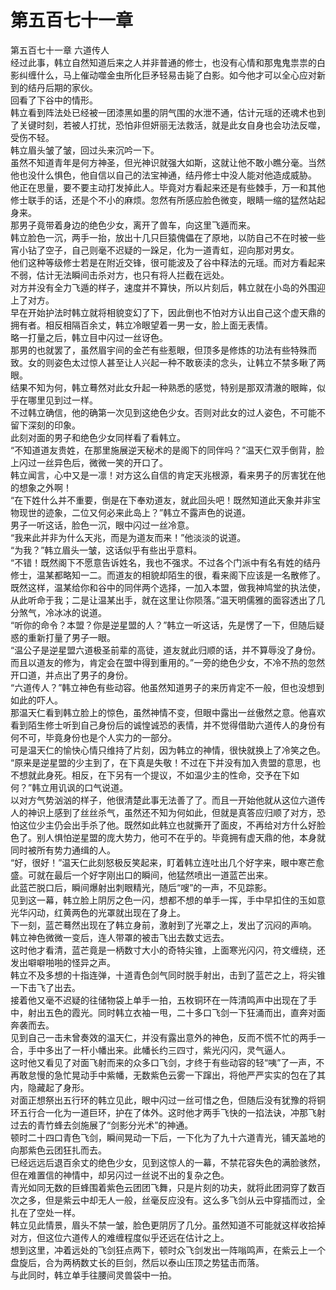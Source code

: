 # 第五百七十一章

第五百七十一章 六道传人\
经过此事，韩立自然知道后来之人并非普通的修士，也没有心情和那鬼鬼祟祟的白影纠缠什么，马上催动噬金虫所化巨矛轻易击毙了白影。如今他才可以全心应对新到的结丹后期的家伙。\
回看了下谷中的情形。\
韩立看到阵法处已经被一团漆黑如墨的阴气围的水泄不通，估计元瑶的还魂术也到了关键时刻，若被人打扰，恐怕非但妍丽无法救活，就是此女自身也会功法反噬，受伤不轻。\
韩立眉头皱了皱，回过头来沉吟一下。\
虽然不知道青年是何方神圣，但光神识就强大如斯，这就让他不敢小瞧分毫。当然他也没什么惧色，他自信以自己的法宝神通，结丹修士中没人能对他造成威胁。\
他正在思量，要不要主动打发掉此人。毕竟对方看起来还是有些棘手，万一和其他修士联手的话，还是个不小的麻烦。忽然有所感应脸色微变，眼睛一缩的猛然站起身来。\
那男子竟带着身边的绝色少女，离开了兽车，向这里飞遁而来。\
韩立脸色一沉，两手一抬，放出十几只巨猿傀儡在了原地，以防自己不在时被一些宵小钻了空子，自己则毫不迟疑的一跺足，化为一道青虹，迎向那对男女。\
他们这种等级修士若是在附近交锋，很可能波及了谷中释法的元瑶。而对方看起来不弱，估计无法瞬间击杀对方，也只有将人拦截在远处。\
对方并没有全力飞遁的样子，速度并不算快，所以片刻后，韩立就在小岛的外围迎上了对方。\
早在开始护法时韩立就将相貌变幻了下，因此倒也不怕对方认出自己这个虚天鼎的拥有者。相反相隔百余丈，韩立冷眼望着一男一女，脸上面无表情。\
略一打量之后，韩立目中闪过一丝讶色。\
那男的也就罢了，虽然眉宇间的金芒有些惹眼，但顶多是修炼的功法有些特殊而致。女的则姿色太过惊人甚至让人兴起一种不敢亵渎的念头，让韩立不禁多瞅了两眼。\
结果不知为何，韩立蓦然对此女升起一种熟悉的感觉，特别是那双清澈的眼眸，似乎在哪里见到过一样。\
不过韩立确信，他的确第一次见到这绝色少女。否则对此女的过人姿色，不可能不留下深刻的印象。\
此刻对面的男子和绝色少女同样看了看韩立。\
“不知道道友贵姓，在那里施展逆天秘术的是阁下的同伴吗？”温天仁双手倒背，脸上闪过一丝异色后，微微一笑的开口了。\
韩立闻言，心中又是一凛！对方这么自信的肯定天兆根源，看来男子的厉害犹在他的想象之外啊！\
“在下姓什么并不重要，倒是在下奉劝道友，就此回头吧！既然知道此天象并非宝物现世的迹象，二位又何必来此岛上？”韩立不露声色的说道。\
男子一听这话，脸色一沉，眼中闪过一丝冷意。\
“我来此并非为什么天兆，而是为道友而来！”他淡淡的说道。\
“为我？”韩立眉头一皱，这话似乎有些出乎意料。\
“不错！既然阁下不愿意告诉姓名，我也不强求。不过各个门派中有名有姓的结丹修士，温某都略知一二。而道友的相貌却陌生的很，看来阁下应该是一名散修了。既然这样，温某给你和谷中的同伴两个选择，一加入本盟，做我神鸠堂的执法使，从此听命于我；二是让温某出手，就在这里让你陨落。”温天明儒雅的面容透出了几分煞气，冷冰冰的说道。\
“听你的命令？本盟？你是逆星盟的人？”韩立一听这话，先是愣了一下，但随后疑惑的重新打量了男子一眼。\
“温公子是逆星盟六道极圣前辈的高徒，道友就此归顺的话，并不算辱没了身份。而且以道友的修为，肯定会在盟中得到重用的。”一旁的绝色少女，不冷不热的忽然开口道，并点出了男子的身份。\
“六道传人？”韩立神色有些动容。他虽然知道男子的来历肯定不一般，但也没想到如此的吓人。\
那温天仁看到韩立脸上的惊色，虽然神情不变，但眼中露出一丝傲然之意。他喜欢看到陌生修士听到自己身份后的诚惶诚恐的表情，并不觉得借助六道传人的身份有何不可，毕竟身份也是个人实力的一部分。\
可是温天仁的愉快心情只维持了片刻，因为韩立的神情，很快就换上了冷笑之色。\
“原来是逆星盟的少主到了，在下真是失敬！不过在下并没有加入贵盟的意思，也不想就此身死。相反，在下另有一个提议，不如温少主的性命，交予在下如何？”韩立用讥讽的口气说道。\
以对方气势汹汹的样子，他很清楚此事无法善了了。而且一开始他就从这位六道传人的神识上感到了丝丝杀气，虽然还不知为何如此，但就是真答应归顺了对方，恐怕这位少主仍会出手杀了他。既然如此韩立也就撕开了面皮，不再给对方什么好脸色了。别人惧怕逆星盟的庞大势力，他可不在乎的。毕竟拥有虚天鼎的他，本身就同时被所有势力通缉的人。\
“好，很好！”温天仁此刻怒极反笑起来，盯着韩立连吐出几个好字来，眼中寒芒愈盛。可就在最后一个好字刚出口的瞬间，他猛然喷出一道蓝芒出来。\
此蓝芒脱口后，瞬间爆射出刺眼精光，随后“嗖”的一声，不见踪影。\
见到这一幕，韩立脸上阴厉之色一闪，想都不想的单手一挥，手中早扣住的玉如意光华闪动，红黄两色的光罩就出现在了身上。\
下一刻，蓝芒蓦然出现在了韩立身前，激射到了光罩之上，发出了沉闷的声响。\
韩立神色微微一变后，连人带罩的被击飞出去数丈远去。\
这时他才看清，蓝芒竟是一柄数寸大小的奇特尖锥，上面寒光闪闪，符文缠绕，还发出噼噼啪啪的怪异之声。\
韩立不及多想的十指连弹，十道青色剑气同时脱手射出，击到了蓝芒之上，将尖锥一下击飞了出去。\
接着他又毫不迟疑的往储物袋上单手一拍，五枚铜环在一阵清鸣声中出现在了手中，射出五色的霞光。同时韩立衣袖一甩，二十多口飞剑一下狂涌而出，直奔对面奔袭而去。\
见到自己一击未曾奏效的温天仁，并没有露出意外的神色，反而不慌不忙的两手一合，手中多出了一杆小幡出来。此幡长约三四寸，紫光闪闪，灵气逼人。\
这时他又看见了对面飞射而来的众多口飞剑，才终于有些动容的轻“咦”了一声，不再敢怠慢的急忙晃动手中紫幡，无数紫色云雾一下蹿出，将他严严实实的包在了其内，隐藏起了身形。\
对面正想祭出五行环的韩立见此，眼中闪过一丝可惜之色，但随后没有犹豫的将铜环五行合一化为一道巨环，护在了体外。这时他才两手飞快的一掐法诀，冲那飞射过去的青竹蜂去剑施展了“剑影分光术”的神通。\
顿时二十四口青色飞剑，瞬间晃动一下后，一下化为了九十六道青光，铺天盖地的向那紫色云团狂扎而去。\
已经远远后退百余丈的绝色少女，见到这惊人的一幕，不禁花容失色的满脸骇然，但在难置信的神情中，却另闪过一丝说不出的复杂之色。\
青光如同无数的巨蜂围着紫色云团团飞舞，只是片刻的功夫，就将此团洞穿了数百次之多，但是紫云中却无人一般，丝毫反应没有。这么多飞剑从云中穿插而过，全扎在了空处一样。\
韩立见此情景，眉头不禁一皱，脸色更阴厉了几分。虽然知道不可能就这样收拾掉对方，但这位六道传人的难缠程度似乎还远在估计之上。\
想到这里，冲着远处的飞剑狂点两下，顿时众飞剑发出一阵嗡鸣声，在紫云上一个盘旋后，合为两柄数丈长的巨剑，然后以泰山压顶之势猛击而落。\
与此同时，韩立单手往腰间灵兽袋中一拍。
